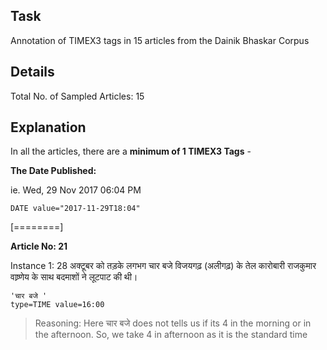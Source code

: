 ## Task 
Annotation of TIMEX3 tags in  15 articles from the Dainik Bhaskar Corpus 

## Details 

Total No. of Sampled Articles:  15

## Explanation 

In all the articles,  there are a **minimum of 1 TIMEX3 Tags** - 

**The Date Published:** 

ie.  Wed, 29 Nov 2017 06:04 PM
```
DATE value="2017-11-29T18:04"
```
[========]

**Article No: 21**

Instance 1:
28 अक्टूबर को तड़के लगभग चार बजे विजयगढ़ (अलीगढ़) के तेल कारोबारी राजकुमार वाष्र्णेय के साथ बदमाशों ने लूटपाट की थी।


```
'चार बजे '
type=TIME value=16:00
```
> Reasoning:  Here चार बजे does not tells us if its 4 in the morning or in the afternoon. So, we take 4 in afternoon as it is the standard time

